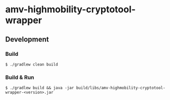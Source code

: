 
amv-highmobility-cryptotool-wrapper
========

## Development

### Build
```
$ ./gradlew clean build
```
### Build & Run
```
$ ./gradlew build && java -jar build/libs/amv-highmobility-cryptotool-wrapper-<version>.jar
```